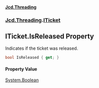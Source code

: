 #### [Jcd.Threading](index.md 'index')
### [Jcd.Threading](Jcd.Threading.md 'Jcd.Threading').[ITicket](ITicket.md 'Jcd.Threading.ITicket')

## ITicket.IsReleased Property

Indicates if the ticket was released.

```csharp
bool IsReleased { get; }
```

#### Property Value
[System.Boolean](https://docs.microsoft.com/en-us/dotnet/api/System.Boolean 'System.Boolean')